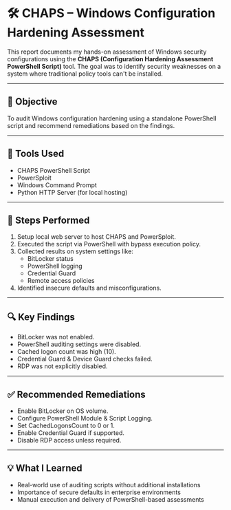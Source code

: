 # 🛠 CHAPS – Windows Configuration Hardening Assessment

This report documents my hands-on assessment of Windows security configurations using the **CHAPS (Configuration Hardening Assessment PowerShell Script)** tool. The goal was to identify security weaknesses on a system where traditional policy tools can't be installed.

---

## 📌 Objective

To audit Windows configuration hardening using a standalone PowerShell script and recommend remediations based on the findings.

---

## 🧰 Tools Used

- CHAPS PowerShell Script
- PowerSploit
- Windows Command Prompt
- Python HTTP Server (for local hosting)

---

## 🧪 Steps Performed

1. Setup local web server to host CHAPS and PowerSploit.
2. Executed the script via PowerShell with bypass execution policy.
3. Collected results on system settings like:
   - BitLocker status
   - PowerShell logging
   - Credential Guard
   - Remote access policies
4. Identified insecure defaults and misconfigurations.

---

## 🔍 Key Findings

- BitLocker was not enabled.
- PowerShell auditing settings were disabled.
- Cached logon count was high (10).
- Credential Guard & Device Guard checks failed.
- RDP was not explicitly disabled.

---

## ✅ Recommended Remediations

- Enable BitLocker on OS volume.
- Configure PowerShell Module & Script Logging.
- Set CachedLogonsCount to 0 or 1.
- Enable Credential Guard if supported.
- Disable RDP access unless required.

---

## 💡 What I Learned

- Real-world use of auditing scripts without additional installations
- Importance of secure defaults in enterprise environments
- Manual execution and delivery of PowerShell-based assessments

